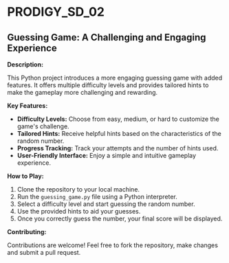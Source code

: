 # PRODIGY_SD_02
## Guessing Game: A Challenging and Engaging Experience

**Description:**

This Python project introduces a more engaging guessing game with added features. It offers multiple difficulty levels and provides tailored hints to make the gameplay more challenging and rewarding.

**Key Features:**

* **Difficulty Levels:** Choose from easy, medium, or hard to customize the game's challenge.
* **Tailored Hints:** Receive helpful hints based on the characteristics of the random number.
* **Progress Tracking:** Track your attempts and the number of hints used.
* **User-Friendly Interface:** Enjoy a simple and intuitive gameplay experience.

**How to Play:**

1. Clone the repository to your local machine.
2. Run the `guessing_game.py` file using a Python interpreter.
3. Select a difficulty level and start guessing the random number.
4. Use the provided hints to aid your guesses.
5. Once you correctly guess the number, your final score will be displayed.

**Contributing:**

Contributions are welcome! Feel free to fork the repository, make changes and submit a pull request.
